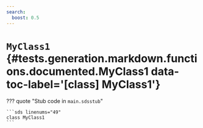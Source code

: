 ```yaml
---
search:
  boost: 0.5
---
```


[//]: # (DO NOT EDIT THIS FILE DIRECTLY. Instead, edit the corresponding stub file and execute `npm run docs:api`.)

# <code class="doc-symbol doc-symbol-class"></code> `MyClass1` {#tests.generation.markdown.functions.documented.MyClass1 data-toc-label='[class] MyClass1'}

??? quote "Stub code in `main.sdsstub`"

    ```sds linenums="49"
    class MyClass1
    ```
